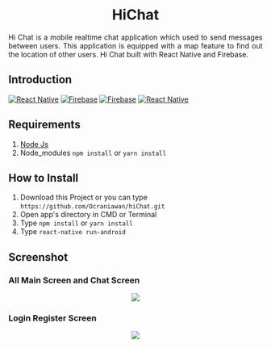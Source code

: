 <h1 align='center'> HiChat </h1>
<p align='justify'>Hi Chat is a mobile realtime chat application which used to send messages between users. This application is equipped with a map feature to find out the location of other users. Hi Chat built with React Native and Firebase.</p>

## Introduction

[![React Native](https://img.shields.io/badge/React%20Native-v0.61.5-brightgreen)](https://facebook.github.io/react-native/)
[![Firebase](https://img.shields.io/badge/React%20Native%20Firebase-v5.6.0-orange)](https://rnfirebase.io/docs/v5.x.x/getting-started)
[![Firebase](https://img.shields.io/badge/React%20Native%20Maps-0.26.1-blue.svg?style=rounded-square)](https://github.com/react-native-community/react-native-maps)
[![React Native](https://img.shields.io/badge/React%20Native%20Gifted%20Chat-v0.13.0-blueviolet)](https://www.npmjs.com/package/react-native-gifted-chat)


## Requirements

1. <a href="https://nodejs.org/en/download/">Node Js</a>
2. Node_modules `npm install` or `yarn install`

## How to Install

1. Download this Project or you can type `https://github.com/Ocraniawan/hiChat.git`
2. Open app's directory in CMD or Terminal
3. Type `npm install` or `yarn install`
4. Type `react-native run-android`

## Screenshot

### All Main Screen and Chat Screen
<p align="center">
<img src="https://user-images.githubusercontent.com/52120429/74236871-31954080-4d0d-11ea-8e0f-1dfb78a3a6bb.png">
</p>

### Login Register Screen
<p align="center">
<img src="https://user-images.githubusercontent.com/52120429/74236865-2e01b980-4d0d-11ea-9a59-626ef6b478f7.png">
</p>
